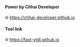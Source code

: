 #### Power by Chhai Developer
:globe_with_meridians: https://chhai-developer.github.io
#### Tool link
:globe_with_meridians: https://fast-ytdl.github.io
